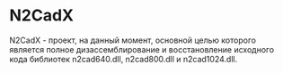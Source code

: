 # N2CadX

N2CadX - проект, на данный момент, основной целью которого является полное дизассемблирование и восстановление
исходного кода библиотек n2cad640.dll, n2cad800.dll и n2cad1024.dll.
